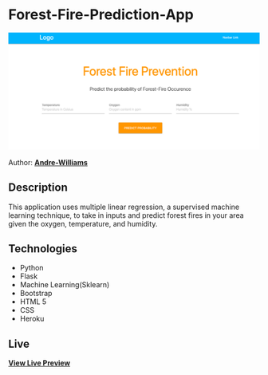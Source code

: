 # Forest-Fire-Prediction-App


![ForestFire Site](https://github.com/Andre-Williams22/Forest-fire-prediction-app/blob/master/static/materialize/img/screenshot.png)

Author: **[Andre-Williams](https://www.linkedin.com/in/andrewilliams22/)** 


## Description
This application uses multiple linear regression, a supervised machine learning technique, to take in inputs and predict forest fires in your area given the oxygen, temperature, and humidity. 

## Technologies
- Python
- Flask 
- Machine Learning(Sklearn)
- Bootstrap 
- HTML 5
- CSS
- Heroku 

## Live

**[View Live Preview](https://text-summaryzer.herokuapp.com/)**



